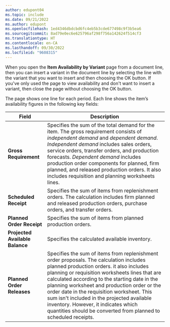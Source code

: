 ```yaml
---
author: edupont04
ms.topic: include
ms.date: 09/21/2022
ms.author: edupont
ms.openlocfilehash: 1ed4346dbdcbd6fc4eb5b3cde677498c9f3b5ea6
ms.sourcegitcommit: 8ad79e0ec6e625796af298f756a142624f514cf3
ms.translationtype: HT
ms.contentlocale: en-CA
ms.lasthandoff: 09/30/2022
ms.locfileid: "9608315"
---
```

When you open the **Item Availability by Variant** page from a document line, then you can insert a variant in the document line by selecting the line with the variant that you want to insert and then choosing the OK button. If you've only used the page to view availability and don't want to insert a variant, then close the page without choosing the OK button.

The page shows one line for each period. Each line shows the item’s availability figures in the following key fields:

| Field | Description |
|--|--|
| **Gross Requirement**| Specifies the sum of the total demand for the item. The gross requirement consists of *independent demand* and *dependent demand*. *Independent demand* includes sales orders, service orders, transfer orders, and production forecasts. *Dependent demand* includes production order components for planned, firm planned, and released production orders. It also includes requisition and planning worksheets lines.|
| **Scheduled Receipt** | Specifies the sum of items from replenishment orders. The calculation includes firm planned and released production orders, purchase orders, and transfer orders. |
| **Planned Order Receipt** | Specifies the sum of items from planned production orders. |
| **Projected Available Balance** | Specifies the calculated available inventory. |
| **Planned Order Releases** | Specifies the sum of items from replenishment order proposals. The calculation includes planned production orders. it also includes planning or requisition worksheets lines that are calculated according to the starting date in the planning worksheet and production order or the order date in the requisition worksheet. This sum isn't included in the projected available inventory. However, it indicates which quantities should be converted from planned to scheduled receipts. |
